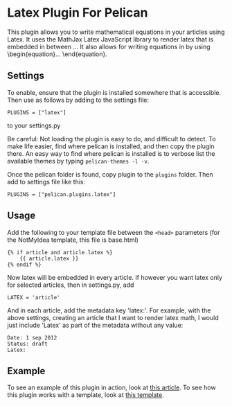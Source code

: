 Latex Plugin For Pelican
========================

This plugin allows you to write mathematical equations in your articles using Latex.
It uses the MathJax Latex JavaScript library to render latex that is embedded in
between $..$. It also allows for writing equations in by using \begin{equation}...
\end{equation}.

Settings
--------
To enable, ensure that the plugin is installed somewhere that is accessible.
Then use as follows by adding to the settings file:

    PLUGINS = ["latex"]

to your settings.py

Be careful: Not loading the plugin is easy to do, and difficult to detect. To
make life easier, find where pelican is installed, and then copy the plugin
there. An easy way to find where pelican is installed is to verbose list the
available themes by typing `pelican-themes -l -v`. 

Once the pelican folder is found, copy plugin to the `plugins` folder. Then 
add to settings file like this:

    PLUGINS = ["pelican.plugins.latex"]

Usage
-----
Add the following to your template file between the `<head>` parameters (for
the NotMyIdea template, this file is base.html)

    {% if article and article.latex %}
        {{ article.latex }}
    {% endif %}

Now latex will be embedded in every article. If however you want latex only for
selected articles, then in settings.py, add

    LATEX = 'article'

And in each article, add the metadata key 'latex:'. For example, with the above
settings, creating an article that I want to render latex math, I would just 
include 'Latex' as part of the metadata without any value:

    Date: 1 sep 2012
    Status: draft
    Latex:

Example
-------
To see an example of this plugin in action, look at [this article](http://doctrina.org/How-RSA-Works-With-Examples.html). To see how
this plugin works with a template, look at [this template](https://github.com/barrysteyn/pelican_theme-personal_blog).

